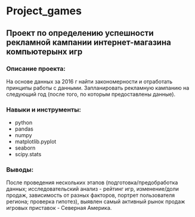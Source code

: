 # Project_games

## Проект по определению успешности рекламной кампании интернет-магазина компьютерынх игр

### Описание проекта:

На основе данных за 2016 г найти закономерности и отработать принципы работы с данными. Запланировать рекламную кампанию на следующий год (после того, по которым предоставлены данные).

### Навыки и инструменты:

- python
- pandas
- numpy
- matplotlib.pyplot
- seaborn
- scipy.stats 

### Выводы:

После проведения нескольких этапов (подготовка/предобработка данных; исследовательский анализ - рейтинг игр, изменение/доли продаж, зависимость от разных факторов, портрет пользователя региона; проверка гипотез),
выявлен самый активный рынок продаж игровых приставок - Северная Америка.
